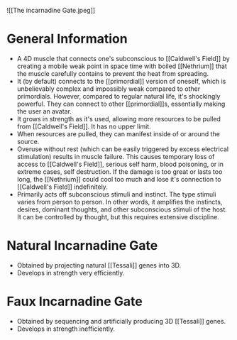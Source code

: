 ![[The incarnadine Gate.jpeg]]

# General Information
- A 4D muscle that connects one's subconscious to [[Caldwell's Field]] by creating a mobile weak point in space time with boiled [[Nethrium]] that the muscle carefully contains to prevent the heat from spreading. 
- It (by default) connects to the [[primordial]] version of oneself, which is unbelievably complex and impossibly weak compared to other primordials. However, compared to regular natural life, it's shockingly powerful. They can connect to other [[primordial]]s, essentially making the user an avatar. 
- It grows in strength as it's used, allowing more resources to be pulled from [[Caldwell's Field]]. It has no upper limit. 
- When resources are pulled, they can manifest inside of or around the source.
- Overuse without rest (which can be easily triggered by excess electrical stimulation) results in muscle failure. This causes temporary loss of access to [[Caldwell's Field]], serious self harm, blood poisoning, or in extreme cases, self destruction. If the damage is too great or lasts too long, the [[Nethrium]] could cool too much and lose it's connection to [[Caldwell's Field]] indefinitely. 
- Primarily acts off subconscious stimuli and instinct. The type stimuli varies from person to person. In other words, it amplifies the instincts, desires, dominant thoughts, and other subconscious stimuli of the host. It can be controlled by thought, but this requires extensive discipline. 

# Natural Incarnadine Gate
- Obtained by projecting natural [[Tessali]] genes into 3D. 
- Develops in strength very efficiently. 

# Faux Incarnadine Gate
- Obtained by sequencing and artificially producing 3D [[Tessali]] genes. 
- Develops in strength inefficiently. 